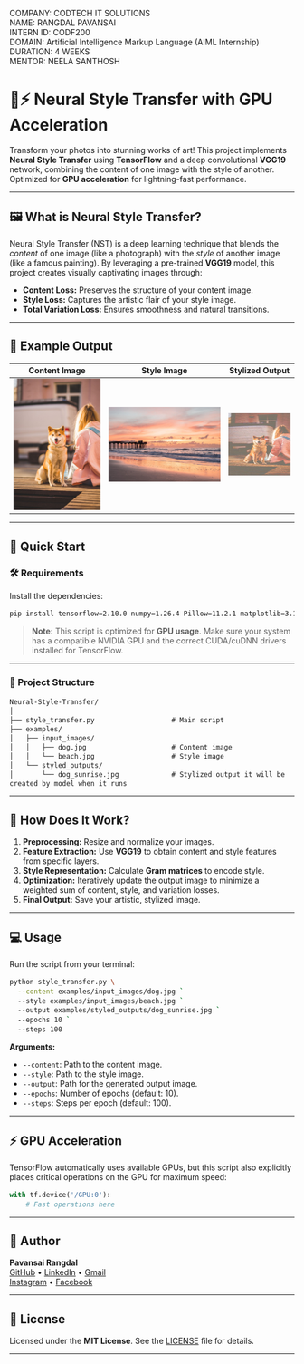 COMPANY: CODTECH IT SOLUTIONS   
NAME: RANGDAL PAVANSAI    
INTERN ID: CODF200   
DOMAIN: Artificial Intelligence Markup Language (AIML Internship)   
DURATION: 4 WEEKS   
MENTOR: NEELA SANTHOSH   

# 🎨⚡ Neural Style Transfer with GPU Acceleration

Transform your photos into stunning works of art! This project implements **Neural Style Transfer** using **TensorFlow** and a deep convolutional **VGG19** network, combining the content of one image with the style of another. Optimized for **GPU acceleration** for lightning-fast performance.

---

## 🖼️ What is Neural Style Transfer?

Neural Style Transfer (NST) is a deep learning technique that blends the *content* of one image (like a photograph) with the *style* of another image (like a famous painting). By leveraging a pre-trained **VGG19** model, this project creates visually captivating images through:

- **Content Loss:** Preserves the structure of your content image.
- **Style Loss:** Captures the artistic flair of your style image.
- **Total Variation Loss:** Ensures smoothness and natural transitions.

---

## 🌟 Example Output

| Content Image                         | Style Image                               | Stylized Output                                                    |
| ------------------------------------- | ----------------------------------------- | ------------------------------------------------------------------ |
| ![Dog](examples/input_images/dog.jpg) | ![Beach](examples/input_images/beach.jpg) | ![Stylized Dog](examples/styled_outputs/dog_sunrise.jpg)           |

---

## 🚀 Quick Start

### 🛠️ Requirements

Install the dependencies:

```bash
pip install tensorflow=2.10.0 numpy=1.26.4 Pillow=11.2.1 matplotlib=3.10.3 opencv-python=4.11.0.86
```

> **Note:** This script is optimized for **GPU usage**. Make sure your system has a compatible NVIDIA GPU and the correct CUDA/cuDNN drivers installed for TensorFlow.

---

### 📁 Project Structure

```
Neural-Style-Transfer/
│
├── style_transfer.py                   # Main script
├── examples/
│   ├── input_images/
│   │   ├── dog.jpg                     # Content image
│   │   └── beach.jpg                   # Style image
│   └── styled_outputs/
│       └── dog_sunrise.jpg             # Stylized output it will be created by model when it runs
```

---

## 🧠 How Does It Work?

1. **Preprocessing:** Resize and normalize your images.
2. **Feature Extraction:** Use **VGG19** to obtain content and style features from specific layers.
3. **Style Representation:** Calculate **Gram matrices** to encode style.
4. **Optimization:** Iteratively update the output image to minimize a weighted sum of content, style, and variation losses.
5. **Final Output:** Save your artistic, stylized image.

---

## 💻 Usage

Run the script from your terminal:

```bash
python style_transfer.py \
  --content examples/input_images/dog.jpg `
  --style examples/input_images/beach.jpg `
  --output examples/styled_outputs/dog_sunrise.jpg `
  --epochs 10 `
  --steps 100
```

**Arguments:**
- `--content`: Path to the content image.
- `--style`: Path to the style image.
- `--output`: Path for the generated output image.
- `--epochs`: Number of epochs (default: 10).
- `--steps`: Steps per epoch (default: 100).

---

## ⚡ GPU Acceleration

TensorFlow automatically uses available GPUs, but this script also explicitly places critical operations on the GPU for maximum speed:

```python
with tf.device('/GPU:0'):
    # Fast operations here
```

---

## 👤 Author

**Pavansai Rangdal**  
[GitHub](https://github.com/Pavansai20054) • [LinkedIn](https://www.linkedin.com/in/rangdal-pavansai/) • [Gmail](mailto:pavansai.20066@gmail.com)  
[Instagram](https://www.instagram.com/pavansai_rangdal) • [Facebook](https://www.facebook.com/rangdal.pavansai)

---

## 📝 License

Licensed under the **MIT License**. See the [LICENSE](LICENSE) file for details.

---